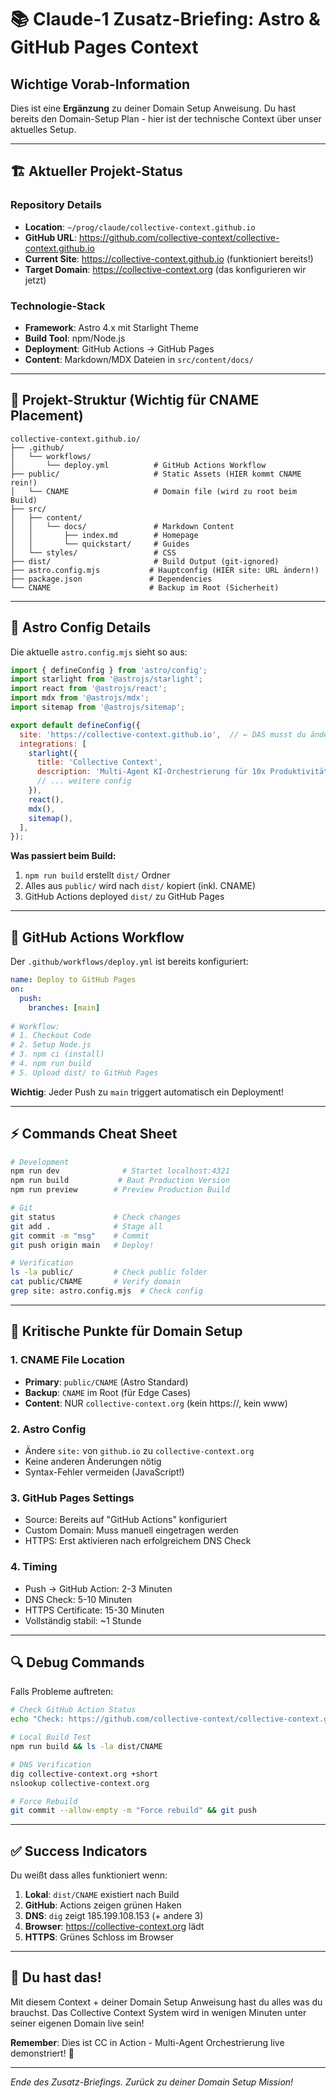 # 📚 Claude-1 Zusatz-Briefing: Astro & GitHub Pages Context

## Wichtige Vorab-Information
Dies ist eine **Ergänzung** zu deiner Domain Setup Anweisung. Du hast bereits den Domain-Setup Plan - hier ist der technische Context über unser aktuelles Setup.

---

## 🏗️ Aktueller Projekt-Status

### Repository Details
- **Location**: `~/prog/claude/collective-context.github.io`
- **GitHub URL**: https://github.com/collective-context/collective-context.github.io
- **Current Site**: https://collective-context.github.io (funktioniert bereits!)
- **Target Domain**: https://collective-context.org (das konfigurieren wir jetzt)

### Technologie-Stack
- **Framework**: Astro 4.x mit Starlight Theme
- **Build Tool**: npm/Node.js
- **Deployment**: GitHub Actions → GitHub Pages
- **Content**: Markdown/MDX Dateien in `src/content/docs/`

---

## 📁 Projekt-Struktur (Wichtig für CNAME Placement)

```
collective-context.github.io/
├── .github/
│   └── workflows/
│       └── deploy.yml          # GitHub Actions Workflow
├── public/                     # Static Assets (HIER kommt CNAME rein!)
│   └── CNAME                   # Domain file (wird zu root beim Build)
├── src/
│   ├── content/
│   │   └── docs/               # Markdown Content
│   │       ├── index.md        # Homepage
│   │       └── quickstart/     # Guides
│   └── styles/                 # CSS
├── dist/                       # Build Output (git-ignored)
├── astro.config.mjs           # Hauptconfig (HIER site: URL ändern!)
├── package.json               # Dependencies
└── CNAME                      # Backup im Root (Sicherheit)
```

---

## 🔧 Astro Config Details

Die aktuelle `astro.config.mjs` sieht so aus:

```javascript
import { defineConfig } from 'astro/config';
import starlight from '@astrojs/starlight';
import react from '@astrojs/react';
import mdx from '@astrojs/mdx';
import sitemap from '@astrojs/sitemap';

export default defineConfig({
  site: 'https://collective-context.github.io',  // ← DAS musst du ändern!
  integrations: [
    starlight({
      title: 'Collective Context',
      description: 'Multi-Agent KI-Orchestrierung für 10x Produktivität',
      // ... weitere config
    }),
    react(),
    mdx(),
    sitemap(),
  ],
});
```

**Was passiert beim Build:**
1. `npm run build` erstellt `dist/` Ordner
2. Alles aus `public/` wird nach `dist/` kopiert (inkl. CNAME)
3. GitHub Actions deployed `dist/` zu GitHub Pages

---

## 🚀 GitHub Actions Workflow

Der `.github/workflows/deploy.yml` ist bereits konfiguriert:

```yaml
name: Deploy to GitHub Pages
on:
  push:
    branches: [main]
    
# Workflow:
# 1. Checkout Code
# 2. Setup Node.js
# 3. npm ci (install)
# 4. npm run build
# 5. Upload dist/ to GitHub Pages
```

**Wichtig**: Jeder Push zu `main` triggert automatisch ein Deployment!

---

## ⚡ Commands Cheat Sheet

```bash
# Development
npm run dev              # Startet localhost:4321
npm run build           # Baut Production Version
npm run preview        # Preview Production Build

# Git
git status             # Check changes
git add .              # Stage all
git commit -m "msg"    # Commit
git push origin main   # Deploy!

# Verification
ls -la public/         # Check public folder
cat public/CNAME       # Verify domain
grep site: astro.config.mjs  # Check config
```

---

## 🎯 Kritische Punkte für Domain Setup

### 1. CNAME File Location
- **Primary**: `public/CNAME` (Astro Standard)
- **Backup**: `CNAME` im Root (für Edge Cases)
- **Content**: NUR `collective-context.org` (kein https://, kein www)

### 2. Astro Config
- Ändere `site:` von `github.io` zu `collective-context.org`
- Keine anderen Änderungen nötig
- Syntax-Fehler vermeiden (JavaScript!)

### 3. GitHub Pages Settings
- Source: Bereits auf "GitHub Actions" konfiguriert
- Custom Domain: Muss manuell eingetragen werden
- HTTPS: Erst aktivieren nach erfolgreichem DNS Check

### 4. Timing
- Push → GitHub Action: 2-3 Minuten
- DNS Check: 5-10 Minuten
- HTTPS Certificate: 15-30 Minuten
- Vollständig stabil: ~1 Stunde

---

## 🔍 Debug Commands

Falls Probleme auftreten:

```bash
# Check GitHub Action Status
echo "Check: https://github.com/collective-context/collective-context.github.io/actions"

# Local Build Test
npm run build && ls -la dist/CNAME

# DNS Verification
dig collective-context.org +short
nslookup collective-context.org

# Force Rebuild
git commit --allow-empty -m "Force rebuild" && git push
```

---

## ✅ Success Indicators

Du weißt dass alles funktioniert wenn:

1. **Lokal**: `dist/CNAME` existiert nach Build
2. **GitHub**: Actions zeigen grünen Haken
3. **DNS**: `dig` zeigt 185.199.108.153 (+ andere 3)
4. **Browser**: https://collective-context.org lädt
5. **HTTPS**: Grünes Schloss im Browser

---

## 💪 Du hast das!

Mit diesem Context + deiner Domain Setup Anweisung hast du alles was du brauchst. Das Collective Context System wird in wenigen Minuten unter seiner eigenen Domain live sein!

**Remember**: Dies ist CC in Action - Multi-Agent Orchestrierung live demonstriert! 🚀

---

*Ende des Zusatz-Briefings. Zurück zu deiner Domain Setup Mission!*
